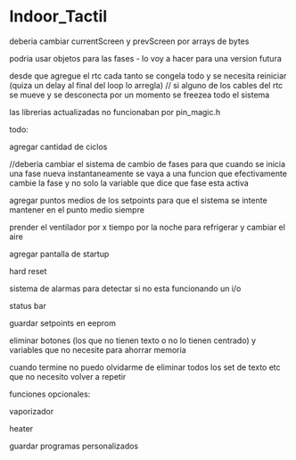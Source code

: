 # Indoor_Tactil
deberia cambiar currentScreen y prevScreen por arrays de bytes

podria usar objetos para las fases - lo voy a hacer para una version futura

desde que agregue el rtc cada tanto se congela todo y se necesita reiniciar (quiza un delay al final del loop lo arregla) // si alguno de los cables del rtc se mueve y se desconecta por un momento se freezea todo el sistema

las librerias actualizadas no funcionaban por pin_magic.h

todo:

agregar cantidad de ciclos

//deberia cambiar el sistema de cambio de fases para que cuando se inicia una fase nueva instantaneamente se vaya a una funcion que efectivamente cambie la fase y no solo la variable que dice que fase esta activa

agregar puntos medios de los setpoints para que el sistema se intente mantener en el punto medio siempre

prender el ventilador por x tiempo por la noche para refrigerar y cambiar el aire

agregar pantalla de startup

hard reset

sistema de alarmas para detectar si no esta funcionando un i/o

status bar

guardar setpoints en eeprom

eliminar botones (los que no tienen texto o no lo tienen centrado) y variables que no necesite para ahorrar memoria

cuando termine no puedo olvidarme de eliminar todos los set de texto etc que no necesito volver a repetir

funciones opcionales:

vaporizador

heater

guardar programas personalizados